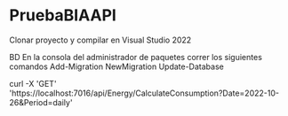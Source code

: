 # PruebaBIAAPI
Clonar proyecto y compilar en Visual Studio 2022

BD
En la consola del administrador de paquetes correr los siguientes comandos
Add-Migration NewMigration
Update-Database

curl -X 'GET' \
  'https://localhost:7016/api/Energy/CalculateConsumption?Date=2022-10-26&Period=daily'
  
  
